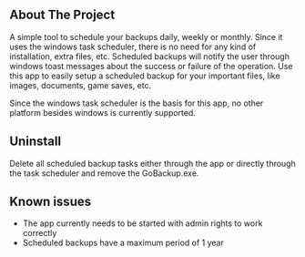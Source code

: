 <!-- ABOUT THE PROJECT -->
## About The Project

A simple tool to schedule your backups daily, weekly or monthly. Since it uses the windows task scheduler, there is no need for any kind of installation, extra files, etc. Scheduled backups will notify the user through windows toast messages about the success or failure of the operation. Use this app to easily setup a scheduled backup for your important files, like images, documents, game saves, etc.

Since the windows task scheduler is the basis for this app, no other platform besides windows is currently supported.


## Uninstall
Delete all scheduled backup tasks either through the app or directly through the task scheduler and remove the GoBackup.exe.

## Known issues
- The app currently needs to be started with admin rights to work correctly
- Scheduled backups have a maximum period of 1 year
